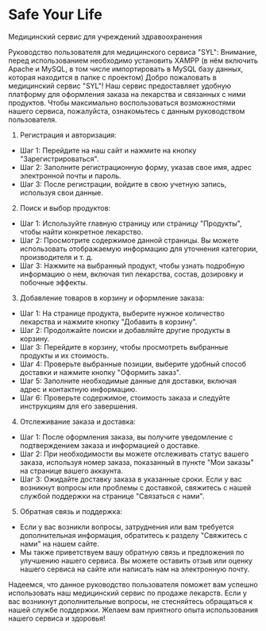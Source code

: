 # Safe Your Life
Медицинский сервис для учреждений здравоохранения

Руководство пользователя для медицинского сервиса "SYL":
Внимание, перед использованием необходимо установить XAMPP (в нём включить Apache и MySQL, в том числе импортировать в MySQL базу данных, которая находится в папке с проектом)
Добро пожаловать в медицинский сервис "SYL"! Наш сервис предоставляет удобную платформу для оформления заказа на лекарства и связанных с ними продуктов. 
Чтобы максимально воспользоваться возможностями нашего сервиса, пожалуйста, ознакомьтесь с данным руководством пользователя.

1. Регистрация и авторизация:
- Шаг 1: Перейдите на наш сайт и нажмите на кнопку "Зарегистрироваться".
- Шаг 2: Заполните регистрационную форму, указав свое имя, адрес электронной почты и пароль.
- Шаг 3: После регистрации, войдите в свою учетную запись, используя свои данные.

2. Поиск и выбор продуктов:
- Шаг 1: Используйте главную страницу или страницу "Продукты", чтобы найти конкретное лекарство.
- Шаг 2: Просмотрите содержимое данной страницы. Вы можете использовать отображаемую информацию для уточнения категории, производителя и т. д.
- Шаг 3: Нажмите на выбранный продукт, чтобы узнать подробную информацию о нем, включая тип лекарства, состав, дозировку и побочные эффекты.

3. Добавление товаров в корзину и оформление заказа:
- Шаг 1: На странице продукта, выберите нужное количество лекарства и нажмите кнопку "Добавить в корзину".
- Шаг 2: Продолжайте поиски и добавляйте другие продукты в корзину.
- Шаг 3: Перейдите в корзину, чтобы просмотреть выбранные продукты и их стоимость.
- Шаг 4: Проверьте выбранные позиции, выберите удобный способ доставки и нажмите кнопку "Оформить заказ".
- Шаг 5: Заполните необходимые данные для доставки, включая адрес и контактную информацию.
- Шаг 6: Проверьте содержимое, стоимость заказа и следуйте инструкциям для его завершения.

4. Отслеживание заказа и доставка:
- Шаг 1: После оформления заказа, вы получите уведомление с подтверждением заказа и информацией о доставке.
- Шаг 2: При необходимости вы можете отслеживать статус вашего заказа, используя номер заказа, показанный в пункте "Мои заказы" на странице вашего аккаунта.
- Шаг 3: Ожидайте доставку заказа в указанные сроки. Если у вас возникнут вопросы или проблемы с доставкой, свяжитесь с нашей службой поддержки на странице 
"Связаться с нами".

5. Обратная связь и поддержка:
- Если у вас возникли вопросы, затруднения или вам требуется дополнительная информация, обратитесь к разделу "Свяжитесь с нами" на нашем сайте.
- Мы также приветствуем вашу обратную связь и предложения по улучшению нашего сервиса. Вы можете оставить отзыв или оценку нашего сервиса на сайте или написать нам на 
электронную почту.

Надеемся, что данное руководство пользователя поможет вам успешно использовать наш медицинский сервис по продаже лекарств. 
Если у вас возникнут дополнительные вопросы, не стесняйтесь обращаться к нашей службе поддержки. Желаем вам приятного опыта использования нашего сервиса и здоровья!
